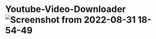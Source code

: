 # Youtube-Video-Downloader![Screenshot from 2022-08-31 18-54-49](https://user-images.githubusercontent.com/76782748/187696246-e96d4d78-b02e-430c-96a1-560f47c0c79f.png)
